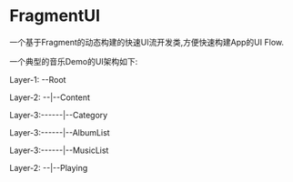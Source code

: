 # FragmentUI
一个基于Fragment的动态构建的快速UI流开发类,方便快速构建App的UI Flow.

一个典型的音乐Demo的UI架构如下:

Layer-1: --Root

Layer-2: --|--Content

Layer-3:------|--Category

Layer-3:------|--AlbumList

Layer-3:------|--MusicList

Layer-2: --|--Playing


